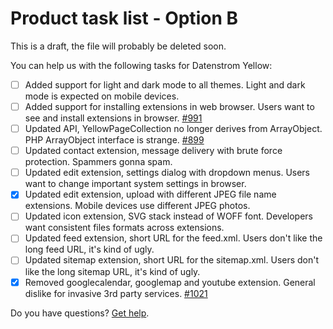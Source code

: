# Product task list - Option B

This is a draft, the file will probably be deleted soon.

You can help us with the following tasks for Datenstrom Yellow:

- [ ] Added support for light and dark mode to all themes. Light and dark mode is expected on mobile devices.
- [ ] Added support for installing extensions in web browser. Users want to see and install extensions in browser. [#991](https://github.com/datenstrom/community/discussions/991)
- [ ] Updated API, YellowPageCollection no longer derives from ArrayObject.  PHP ArrayObject interface is strange. [#899](https://github.com/datenstrom/community/discussions/899)
- [ ] Updated contact extension, message delivery with brute force protection.  Spammers gonna spam.
- [ ] Updated edit extension, settings dialog with dropdown menus. Users want to change important system settings in browser.
- [x] Updated edit extension, upload with different JPEG file name extensions. Mobile devices use different JPEG photos. 
- [ ] Updated icon extension, SVG stack instead of WOFF font. Developers want consistent files formats across extensions.
- [ ] Updated feed extension, short URL for the feed.xml. Users don't like the long feed URL, it's kind of ugly. 
- [ ] Updated sitemap extension, short URL for the sitemap.xml. Users don't like the long sitemap URL, it's kind of ugly. 
- [x] Removed googlecalendar, googlemap and youtube extension. General dislike for invasive 3rd party services. [#1021](https://github.com/datenstrom/community/discussions/1021)

Do you have questions? [Get help](https://datenstrom.se/yellow/help/).
